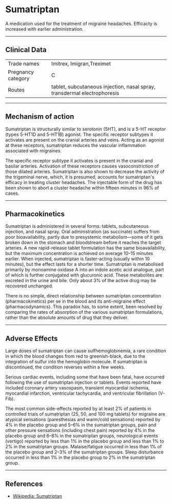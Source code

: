 # Sumatriptan

A medication used for the treatment of migraine headaches. Efficacty is increased with earlier administration.

---

## Clinical Data

|                    |                                                                          |
|--------------------|--------------------------------------------------------------------------|
| Trade names        | Imitrex, Imigran,Treximet                                                |
| Pregnancy category | C                                                                        |
| Routes             | tablet, subcutaneous injection, nasal spray, transdermal electrophoresis |

---

## Mechanism of action

Sumatriptan is structurally similar to serotonin (5HT), and is a 5-HT receptor (types 5-HT1D and 5-HT1B) agonist. The specific receptor subtypes it activates are present on the cranial arteries and veins. Acting as an agonist at these receptors, sumatriptan reduces the vascular inflammation associated with migraines.

The specific receptor subtype it activates is present in the cranial and basilar arteries. Activation of these receptors causes vasoconstriction of those dilated arteries. Sumatriptan is also shown to decrease the activity of the trigeminal nerve, which, it is presumed, accounts for sumatriptan's efficacy in treating cluster headaches. The injectable form of the drug has been shown to abort a cluster headache within fifteen minutes in 96% of cases.

---

## Pharmacokinetics

Sumatriptan is administered in several forms: tablets, subcutaneous injection, and nasal spray. Oral administration (as succinate) suffers from poor bioavailability, partly due to presystemic metabolism—some of it gets broken down in the stomach and bloodstream before it reaches the target arteries. A new rapid-release tablet formulation has the same bioavailability, but the maximum concentration is achieved on average 10–15 minutes earlier. When injected, sumatriptan is faster-acting (usually within 10 minutes), but the effect lasts for a shorter time. Sumatriptan is metabolised primarily by monoamine oxidase A into an indole acetic acid analogue, part of which is further conjugated with glucuronic acid. These metabolites are excreted in the urine and bile. Only about 3% of the active drug may be recovered unchanged.

There is no simple, direct relationship between sumatriptan concentration (pharmacokinetics) per se in the blood and its anti-migraine effect (pharmacodynamics). This paradox has, to some extent, been resolved by comparing the rates of absorption of the various sumatriptan formulations, rather than the absolute amounts of drug that they deliver.

---

## Adverse Effects

Large doses of sumatriptan can cause sulfhemoglobinemia, a rare condition in which the blood changes from red to greenish-black, due to the integration of sulfur into the hemoglobin molecule. If sumatriptan is discontinued, the condition reverses within a few weeks.

Serious cardiac events, including some that have been fatal, have occurred following the use of sumatriptan injection or tablets. Events reported have included coronary artery vasospasm, transient myocardial ischemia, myocardial infarction, ventricular tachycardia, and ventricular fibrillation (V-Fib).

The most common side-effects reported by at least 2% of patients in controlled trials of sumatriptan (25, 50, and 100 mg tablets) for migraine are atypical sensations (paresthesias and warm/cold sensations) reported by 4% in the placebo group and 5–6% in the sumatriptan groups, pain and other pressure sensations (including chest pain) reported by 4% in the placebo group and 6–8% in the sumatriptan groups, neurological events (vertigo) reported by less than 1% in the placebo group and less than 1% to 2% in the sumatriptan groups. Malaise/fatigue occurred in less than 1% of the placebo group and 2–3% of the sumatriptan groups. Sleep disturbance occurred in less than 1% in the placebo group to 2% in the sumatriptan group.

---

## References

-   [Wikipedia: Sumatriptan](https://en.wikipedia.org/wiki/Sumatriptan)
